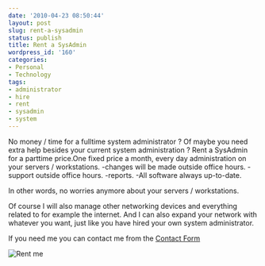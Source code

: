 ```yaml
---
date: '2010-04-23 08:50:44'
layout: post
slug: rent-a-sysadmin
status: publish
title: Rent a SysAdmin
wordpress_id: '160'
categories:
- Personal
- Technology
tags:
- administrator
- hire
- rent
- sysadmin
- system
---
```


No money / time for a fulltime system administrator ?
Of maybe you need extra help besides your current system administration ?
Rent a SysAdmin for a parttime price.One fixed price a month, every day administration on your servers / workstations.
-changes will be made outside office hours.
-support outside office hours.
-reports.
-All software always up-to-date.

In other words, no worries anymore about your servers / workstations.

Of course I will also manage other networking devices and everything related to for example the internet.
And I can also expand your network with whatever you want, just like you have hired your own system administrator.

If you need me you can contact me from the [Contact Form](http://www.mariusv.com/contact/)


![Rent me](http://www.rentsysadmin.com/hire_me.png)
